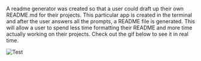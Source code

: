A readme generator was created so that a user could draft up their own README.md for their projects. This particular app is created in the terminal and after the user answers all the prompts, a README file is generated. This will allow a user to spend less time formatting their README and more time actually working on their projects. Check out the gif below to see it in real time.

![Test](https://user-images.githubusercontent.com/79895233/114256749-896b1e00-9989-11eb-97ae-77142ed87fa4.gif)

